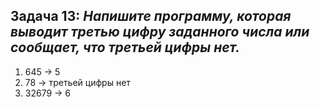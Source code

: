 ## **Задача 13:** *Напишите программу, которая выводит третью цифру заданного числа или сообщает, что третьей цифры нет.* ##

1. 645 -> 5
2. 78 -> третьей цифры нет
3. 32679 -> 6

